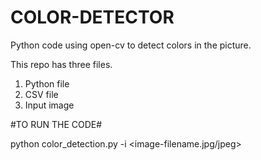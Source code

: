 # COLOR-DETECTOR
Python code using open-cv to detect colors in the picture.

This repo has three files.
1. Python file
2. CSV file
3. Input image

#TO RUN THE CODE#

python color_detection.py -i <image-filename.jpg/jpeg>
